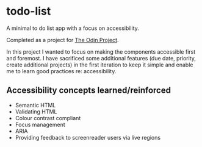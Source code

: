 # todo-list

A minimal to do list app with a focus on accessibility.

Completed as a project for [The Odin Project](https://www.theodinproject.com/lessons/node-path-javascript-todo-list).

In this project I wanted to focus on making the components accessible first and foremost. I have sacrificed some additional features (due date, priority, create additional projects) in the first iteration to keep it simple and enable me to learn good practices re: accessibility.

## Accessibility concepts learned/reinforced
- Semantic HTML
- Validating HTML
- Colour contrast compliant
- Focus management
- ARIA
- Providing feedback to screenreader users via live regions